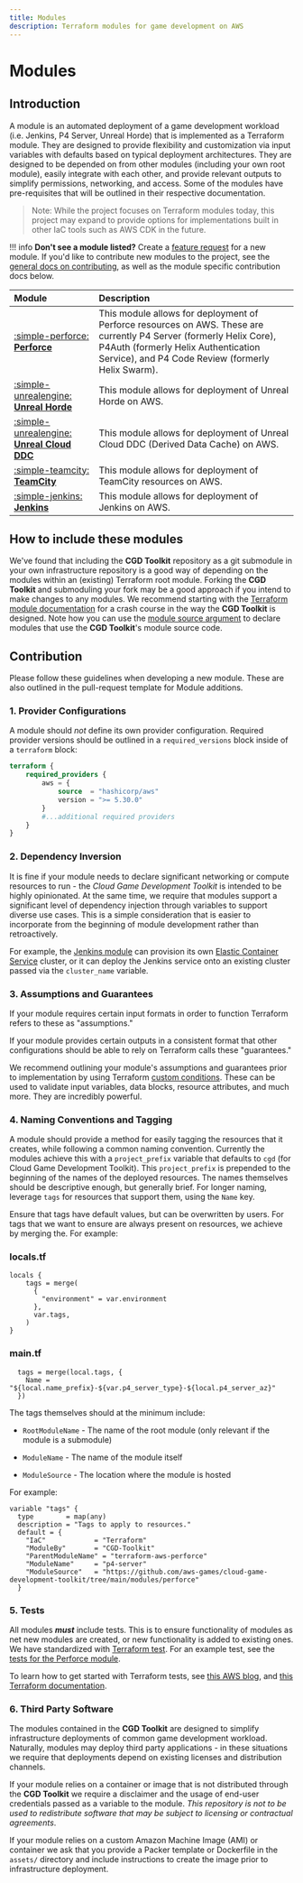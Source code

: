```yaml
---
title: Modules
description: Terraform modules for game development on AWS
---
```


# Modules

## Introduction

A module is an automated deployment of a game development workload (i.e. Jenkins, P4 Server, Unreal Horde) that is implemented as a Terraform module. They are designed to provide flexibility and customization via input variables with defaults based on typical deployment architectures. They are designed to be depended on from other modules (including your own root module), easily integrate with each other, and provide relevant outputs to simplify permissions, networking, and access. Some of the modules have pre-requisites that will be outlined in their respective documentation.

> Note: While the project focuses on Terraform modules today, this project may expand to provide options for implementations built in other IaC tools such as AWS CDK in the future.

!!! info
    **Don't see a module listed?** Create a [feature request](https://github.com/aws-games/cloud-game-development-toolkit/issues/new?assignees=&labels=feature-request&projects=&template=feature_request.yml&title=Feature+request%3A+TITLE) for a new module. If you'd like to contribute new modules to the project, see the [general docs on contributing](../../CONTRIBUTING.md), as well as the module specific contribution docs below.

| Module | Description |
| :--------------------------------------------------------------- | :- |
| [:simple-perforce: __Perforce__](../../modules/perforce/README.md)              | This module allows for deployment of Perforce resources on AWS. These are currently P4 Server (formerly Helix Core), P4Auth (formerly Helix Authentication Service), and P4 Code Review (formerly Helix Swarm). |
| [:simple-unrealengine: __Unreal Horde__](../../modules/unreal/horde/README.md)         | This module allows for deployment of Unreal Horde on AWS. |
| [:simple-unrealengine: __Unreal Cloud DDC__](../../modules/unreal/unreal-cloud-ddc/unreal-cloud-ddc-infra/README.md)              | This module allows for deployment of Unreal Cloud DDC (Derived Data Cache) on AWS. |
| [:simple-teamcity: __TeamCity__](../../modules/teamcity/README.md) | This module allows for deployment of TeamCity resources on AWS. |
[:simple-jenkins: __Jenkins__](../../modules/jenkins/README.md)              | This module allows for deployment of Jenkins on AWS.


## How to include these modules

We've found that including the **CGD Toolkit** repository as a git submodule in your own infrastructure repository is a good way of depending on the modules within an (existing) Terraform root module. Forking the **CGD Toolkit** and submoduling your fork may be a good approach if you intend to make changes to any modules. We recommend starting with the [Terraform module documentation](https://developer.hashicorp.com/terraform/language/modules) for a crash course in the way the **CGD Toolkit** is designed. Note how you can use the [module source argument](https://developer.hashicorp.com/terraform/language/modules/sources) to declare modules that use the **CGD Toolkit**'s module source code.

## Contribution

Please follow these guidelines when developing a new module. These are also outlined in the pull-request template for Module additions.

### 1. Provider Configurations

A module should *not* define its own provider configuration. Required provider versions should be outlined in a `required_versions` block inside of a `terraform` block:

```terraform
terraform {
    required_providers {
        aws = {
            source  = "hashicorp/aws"
            version = ">= 5.30.0"
        }
        #...additional required providers
    }
}
```

### 2. Dependency Inversion

It is fine if your module needs to declare significant networking or compute resources to run - the *Cloud Game Development Toolkit* is intended to be highly opinionated. At the same time, we require that modules support a significant level of dependency injection through variables to support diverse use cases. This is a simple consideration that is easier to incorporate from the beginning of module development rather than retroactively.

For example, the [Jenkins module](../../modules/jenkins/README.md) can provision its own [Elastic Container Service](https://aws.amazon.com/ecs/) cluster, or it can deploy the Jenkins service onto an existing cluster passed via the `cluster_name` variable.

### 3. Assumptions and Guarantees

If your module requires certain input formats in order to function Terraform refers to these as "assumptions."

If your module provides certain outputs in a consistent format that other configurations should be able to rely on Terraform calls these "guarantees."

We recommend outlining your module's assumptions and guarantees prior to implementation by using Terraform [custom conditions](https://developer.hashicorp.com/terraform/language/expressions/custom-conditions). These can be used to validate input variables, data blocks, resource attributes, and much more. They are incredibly powerful.

### 4. Naming Conventions and Tagging
A module should provide a method for easily tagging the resources that it creates, while following a common naming convention. Currently the modules achieve this with a `project_prefix` variable that defaults to `cgd` (for Cloud Game Development Toolkit). This `project_prefix` is prepended to the beginning of the names of the deployed resources. The names themselves should be descriptive enough, but generally brief. For longer naming, leverage `tags` for resources that support them, using the `Name` key.

Ensure that tags have default values, but can be overwritten by users. For tags that we want to ensure are always present on resources, we achieve by merging the. For example:
### locals.tf
```hcl
locals {
    tags = merge(
      {
        "environment" = var.environment
      },
      var.tags,
    )
}
```
### main.tf

```hcl
  tags = merge(local.tags, {
    Name = "${local.name_prefix}-${var.p4_server_type}-${local.p4_server_az}"
  })
```
The tags themselves should at the minimum include:

- `RootModuleName` - The name of the root module (only relevant if the module is a submodule)

- `ModuleName` - The name of the module itself

- `ModuleSource` - The location where the module is hosted

For example:
```hcl
variable "tags" {
  type        = map(any)
  description = "Tags to apply to resources."
  default = {
    "IaC"            = "Terraform"
    "ModuleBy"       = "CGD-Toolkit"
    "ParentModuleName" = "terraform-aws-perforce"
    "ModuleName"     = "p4-server"
    "ModuleSource"   = "https://github.com/aws-games/cloud-game-development-toolkit/tree/main/modules/perforce"
  }
```

### 5. Tests
All modules ***must*** include tests. This is to ensure functionality of modules as net new modules are created, or new functionality is added to existing ones. We have standardized with [Terraform test](https://developer.hashicorp.com/terraform/language/tests). For an example test, see the [tests for the Perforce module](https://github.com/aws-games/cloud-game-development-toolkit/tree/main/modules/perforce/tests).

To learn how to get started with Terraform tests, see [this AWS blog](https://aws.amazon.com/blogs/devops/terraform-ci-cd-and-testing-on-aws-with-the-new-terraform-test-framework/), and [this Terraform documentation](https://developer.hashicorp.com/terraform/language/tests).

### 6. Third Party Software

The modules contained in the **CGD Toolkit** are designed to simplify infrastructure deployments of common game development workload. Naturally, modules may deploy third party applications - in these situations we require that deployments depend on existing licenses and distribution channels.

If your module relies on a container or image that is not distributed through the **CGD Toolkit** we require a disclaimer and the usage of end-user credentials passed as a variable to the module. *This repository is not to be used to redistribute software that may be subject to licensing or contractual agreements*.

If your module relies on a custom Amazon Machine Image (AMI) or container we ask that you provide a Packer template or Dockerfile in the `assets/` directory and include instructions to create the image prior to infrastructure deployment.

